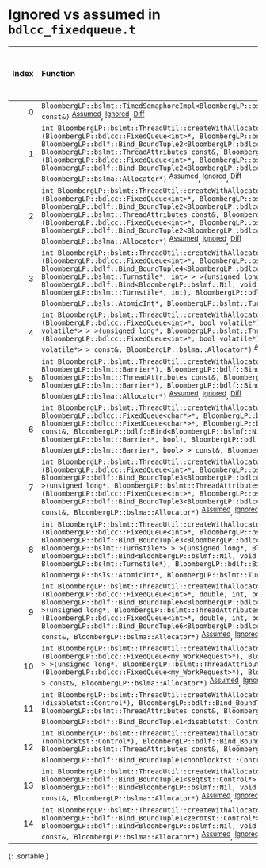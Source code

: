 # Ignored vs assumed in `bdlcc_fixedqueue.t`

<script src="../sorttable.js"></script>

|   Index | Function                                                                                                                                                                                                                                                                                                                                                                                                                                                                                                                                                                                                                                                                                                                                                                                                                                                                                                            |   Difference in number of lines |   Function size difference in bytes |   Number of lines in assumed build | Number of bytes in assumed build   |   Number of lines in ignored build | Number of bytes in ignored build   |
|--------:|:--------------------------------------------------------------------------------------------------------------------------------------------------------------------------------------------------------------------------------------------------------------------------------------------------------------------------------------------------------------------------------------------------------------------------------------------------------------------------------------------------------------------------------------------------------------------------------------------------------------------------------------------------------------------------------------------------------------------------------------------------------------------------------------------------------------------------------------------------------------------------------------------------------------------|--------------------------------:|------------------------------------:|-----------------------------------:|:-----------------------------------|-----------------------------------:|:-----------------------------------|
|       0 | `BloombergLP::bslmt::TimedSemaphoreImpl<BloombergLP::bslmt::Platform::PosixAdvTimedSemaphore>::timedWait(BloombergLP::bsls::TimeInterval const&)` <sup>[Assumed](0.assume.s.txt)</sup>, <sup>[Ignored](0.none.s.txt)</sup>, <sup>[Diff](0.diff.html)</sup>                                                                                                                                                                                                                                                                                                                                                                                                                                                                                                                                                                                                                                                          |                              -6 |                                 -16 |                                160 | 4,328,624                          |                                176 | 4,329,168                          |
|       1 | `int BloombergLP::bslmt::ThreadUtil::createWithAllocator<BloombergLP::bdlf::Bind<BloombergLP::bslmf::Nil, void (*)(BloombergLP::bdlcc::FixedQueue<int>*, BloombergLP::bslmt::Barrier*), BloombergLP::bdlf::Bind_BoundTuple2<BloombergLP::bdlcc::FixedQueue<int>*, BloombergLP::bslmt::Barrier*> > >(unsigned long*, BloombergLP::bslmt::ThreadAttributes const&, BloombergLP::bdlf::Bind<BloombergLP::bslmf::Nil, void (*)(BloombergLP::bdlcc::FixedQueue<int>*, BloombergLP::bslmt::Barrier*), BloombergLP::bdlf::Bind_BoundTuple2<BloombergLP::bdlcc::FixedQueue<int>*, BloombergLP::bslmt::Barrier*> > const&, BloombergLP::bslma::Allocator*)` <sup>[Assumed](1.assume.s.txt)</sup>, <sup>[Ignored](1.none.s.txt)</sup>, <sup>[Diff](1.diff.html)</sup>                                                                                                                                                         |                              -6 |                                 -16 |                                352 | 4,307,328                          |                                368 | 4,307,584                          |
|       2 | `int BloombergLP::bslmt::ThreadUtil::createWithAllocator<BloombergLP::bdlf::Bind<BloombergLP::bslmf::Nil, void (*)(BloombergLP::bdlcc::FixedQueue<int>*, BloombergLP::bsls::AtomicInt*), BloombergLP::bdlf::Bind_BoundTuple2<BloombergLP::bdlcc::FixedQueue<int>*, BloombergLP::bsls::AtomicInt*> > >(unsigned long*, BloombergLP::bslmt::ThreadAttributes const&, BloombergLP::bdlf::Bind<BloombergLP::bslmf::Nil, void (*)(BloombergLP::bdlcc::FixedQueue<int>*, BloombergLP::bsls::AtomicInt*), BloombergLP::bdlf::Bind_BoundTuple2<BloombergLP::bdlcc::FixedQueue<int>*, BloombergLP::bsls::AtomicInt*> > const&, BloombergLP::bslma::Allocator*)` <sup>[Assumed](2.assume.s.txt)</sup>, <sup>[Ignored](2.none.s.txt)</sup>, <sup>[Diff](2.diff.html)</sup>                                                                                                                                                     |                              -6 |                                 -16 |                                352 | 4,305,104                          |                                368 | 4,305,312                          |
|       3 | `int BloombergLP::bslmt::ThreadUtil::createWithAllocator<BloombergLP::bdlf::Bind<BloombergLP::bslmf::Nil, void (*)(BloombergLP::bdlcc::FixedQueue<int>*, BloombergLP::bsls::AtomicInt*, BloombergLP::bslmt::Turnstile*, int), BloombergLP::bdlf::Bind_BoundTuple4<BloombergLP::bdlcc::FixedQueue<int>*, BloombergLP::bsls::AtomicInt*, BloombergLP::bslmt::Turnstile*, int> > >(unsigned long*, BloombergLP::bslmt::ThreadAttributes const&, BloombergLP::bdlf::Bind<BloombergLP::bslmf::Nil, void (*)(BloombergLP::bdlcc::FixedQueue<int>*, BloombergLP::bsls::AtomicInt*, BloombergLP::bslmt::Turnstile*, int), BloombergLP::bdlf::Bind_BoundTuple4<BloombergLP::bdlcc::FixedQueue<int>*, BloombergLP::bsls::AtomicInt*, BloombergLP::bslmt::Turnstile*, int> > const&, BloombergLP::bslma::Allocator*)` <sup>[Assumed](3.assume.s.txt)</sup>, <sup>[Ignored](3.none.s.txt)</sup>, <sup>[Diff](3.diff.html)</sup> |                              -6 |                                 -16 |                                368 | 4,312,064                          |                                384 | 4,312,432                          |
|       4 | `int BloombergLP::bslmt::ThreadUtil::createWithAllocator<BloombergLP::bdlf::Bind<BloombergLP::bslmf::Nil, void (*)(BloombergLP::bdlcc::FixedQueue<int>*, bool volatile*), BloombergLP::bdlf::Bind_BoundTuple2<BloombergLP::bdlcc::FixedQueue<int>*, bool volatile*> > >(unsigned long*, BloombergLP::bslmt::ThreadAttributes const&, BloombergLP::bdlf::Bind<BloombergLP::bslmf::Nil, void (*)(BloombergLP::bdlcc::FixedQueue<int>*, bool volatile*), BloombergLP::bdlf::Bind_BoundTuple2<BloombergLP::bdlcc::FixedQueue<int>*, bool volatile*> > const&, BloombergLP::bslma::Allocator*)` <sup>[Assumed](4.assume.s.txt)</sup>, <sup>[Ignored](4.none.s.txt)</sup>, <sup>[Diff](4.diff.html)</sup>                                                                                                                                                                                                                 |                              -6 |                                 -16 |                                352 | 4,308,080                          |                                368 | 4,308,352                          |
|       5 | `int BloombergLP::bslmt::ThreadUtil::createWithAllocator<BloombergLP::bdlf::Bind<BloombergLP::bslmf::Nil, void (*)(int, BloombergLP::bslmt::Barrier*), BloombergLP::bdlf::Bind_BoundTuple2<int, BloombergLP::bslmt::Barrier*> > >(unsigned long*, BloombergLP::bslmt::ThreadAttributes const&, BloombergLP::bdlf::Bind<BloombergLP::bslmf::Nil, void (*)(int, BloombergLP::bslmt::Barrier*), BloombergLP::bdlf::Bind_BoundTuple2<int, BloombergLP::bslmt::Barrier*> > const&, BloombergLP::bslma::Allocator*)` <sup>[Assumed](5.assume.s.txt)</sup>, <sup>[Ignored](5.none.s.txt)</sup>, <sup>[Diff](5.diff.html)</sup>                                                                                                                                                                                                                                                                                             |                              -6 |                                 -16 |                                352 | 4,309,824                          |                                368 | 4,310,144                          |
|       6 | `int BloombergLP::bslmt::ThreadUtil::createWithAllocator<BloombergLP::bdlf::Bind<BloombergLP::bslmf::Nil, void (*)(char*, char*, BloombergLP::bdlcc::FixedQueue<char*>*, BloombergLP::bslmt::Barrier*, bool), BloombergLP::bdlf::Bind_BoundTuple5<char*, char*, BloombergLP::bdlcc::FixedQueue<char*>*, BloombergLP::bslmt::Barrier*, bool> > >(unsigned long*, BloombergLP::bslmt::ThreadAttributes const&, BloombergLP::bdlf::Bind<BloombergLP::bslmf::Nil, void (*)(char*, char*, BloombergLP::bdlcc::FixedQueue<char*>*, BloombergLP::bslmt::Barrier*, bool), BloombergLP::bdlf::Bind_BoundTuple5<char*, char*, BloombergLP::bdlcc::FixedQueue<char*>*, BloombergLP::bslmt::Barrier*, bool> > const&, BloombergLP::bslma::Allocator*)` <sup>[Assumed](6.assume.s.txt)</sup>, <sup>[Ignored](6.none.s.txt)</sup>, <sup>[Diff](6.diff.html)</sup>                                                                 |                              -7 |                                 -32 |                                368 | 4,309,040                          |                                400 | 4,309,328                          |
|       7 | `int BloombergLP::bslmt::ThreadUtil::createWithAllocator<BloombergLP::bdlf::Bind<BloombergLP::bslmf::Nil, void (*)(BloombergLP::bdlcc::FixedQueue<int>*, BloombergLP::bslmt::Barrier*, BloombergLP::bslmt::Barrier*), BloombergLP::bdlf::Bind_BoundTuple3<BloombergLP::bdlcc::FixedQueue<int>*, BloombergLP::bslmt::Barrier*, BloombergLP::bslmt::Barrier*> > >(unsigned long*, BloombergLP::bslmt::ThreadAttributes const&, BloombergLP::bdlf::Bind<BloombergLP::bslmf::Nil, void (*)(BloombergLP::bdlcc::FixedQueue<int>*, BloombergLP::bslmt::Barrier*, BloombergLP::bslmt::Barrier*), BloombergLP::bdlf::Bind_BoundTuple3<BloombergLP::bdlcc::FixedQueue<int>*, BloombergLP::bslmt::Barrier*, BloombergLP::bslmt::Barrier*> > const&, BloombergLP::bslma::Allocator*)` <sup>[Assumed](7.assume.s.txt)</sup>, <sup>[Ignored](7.none.s.txt)</sup>, <sup>[Diff](7.diff.html)</sup>                                 |                              -8 |                                 -32 |                                352 | 4,306,560                          |                                384 | 4,306,784                          |
|       8 | `int BloombergLP::bslmt::ThreadUtil::createWithAllocator<BloombergLP::bdlf::Bind<BloombergLP::bslmf::Nil, void (*)(BloombergLP::bdlcc::FixedQueue<int>*, BloombergLP::bsls::AtomicInt*, BloombergLP::bslmt::Turnstile*), BloombergLP::bdlf::Bind_BoundTuple3<BloombergLP::bdlcc::FixedQueue<int>*, BloombergLP::bsls::AtomicInt*, BloombergLP::bslmt::Turnstile*> > >(unsigned long*, BloombergLP::bslmt::ThreadAttributes const&, BloombergLP::bdlf::Bind<BloombergLP::bslmf::Nil, void (*)(BloombergLP::bdlcc::FixedQueue<int>*, BloombergLP::bsls::AtomicInt*, BloombergLP::bslmt::Turnstile*), BloombergLP::bdlf::Bind_BoundTuple3<BloombergLP::bdlcc::FixedQueue<int>*, BloombergLP::bsls::AtomicInt*, BloombergLP::bslmt::Turnstile*> > const&, BloombergLP::bslma::Allocator*)` <sup>[Assumed](8.assume.s.txt)</sup>, <sup>[Ignored](8.none.s.txt)</sup>, <sup>[Diff](8.diff.html)</sup>                     |                              -8 |                                 -32 |                                352 | 4,312,848                          |                                384 | 4,313,232                          |
|       9 | `int BloombergLP::bslmt::ThreadUtil::createWithAllocator<BloombergLP::bdlf::Bind<BloombergLP::bslmf::Nil, void (*)(BloombergLP::bdlcc::FixedQueue<int>*, double, int, bool*, bool*, BloombergLP::bslmt::Condition*), BloombergLP::bdlf::Bind_BoundTuple6<BloombergLP::bdlcc::FixedQueue<int>*, double, int, bool*, bool*, BloombergLP::bslmt::Condition*> > >(unsigned long*, BloombergLP::bslmt::ThreadAttributes const&, BloombergLP::bdlf::Bind<BloombergLP::bslmf::Nil, void (*)(BloombergLP::bdlcc::FixedQueue<int>*, double, int, bool*, bool*, BloombergLP::bslmt::Condition*), BloombergLP::bdlf::Bind_BoundTuple6<BloombergLP::bdlcc::FixedQueue<int>*, double, int, bool*, bool*, BloombergLP::bslmt::Condition*> > const&, BloombergLP::bslma::Allocator*)` <sup>[Assumed](9.assume.s.txt)</sup>, <sup>[Ignored](9.none.s.txt)</sup>, <sup>[Diff](9.diff.html)</sup>                                     |                              -8 |                                 -32 |                                384 | 4,310,896                          |                                416 | 4,311,232                          |
|      10 | `int BloombergLP::bslmt::ThreadUtil::createWithAllocator<BloombergLP::bdlf::Bind<BloombergLP::bslmf::Nil, void (*)(BloombergLP::bdlcc::FixedQueue<my_WorkRequest>*), BloombergLP::bdlf::Bind_BoundTuple1<BloombergLP::bdlcc::FixedQueue<my_WorkRequest>*> > >(unsigned long*, BloombergLP::bslmt::ThreadAttributes const&, BloombergLP::bdlf::Bind<BloombergLP::bslmf::Nil, void (*)(BloombergLP::bdlcc::FixedQueue<my_WorkRequest>*), BloombergLP::bdlf::Bind_BoundTuple1<BloombergLP::bdlcc::FixedQueue<my_WorkRequest>*> > const&, BloombergLP::bslma::Allocator*)` <sup>[Assumed](10.assume.s.txt)</sup>, <sup>[Ignored](10.none.s.txt)</sup>, <sup>[Diff](10.diff.html)</sup>                                                                                                                                                                                                                                  |                              -8 |                                 -32 |                                336 | 4,300,816                          |                                368 | 4,300,976                          |
|      11 | `int BloombergLP::bslmt::ThreadUtil::createWithAllocator<BloombergLP::bdlf::Bind<BloombergLP::bslmf::Nil, void (*)(disabletst::Control*), BloombergLP::bdlf::Bind_BoundTuple1<disabletst::Control*> > >(unsigned long*, BloombergLP::bslmt::ThreadAttributes const&, BloombergLP::bdlf::Bind<BloombergLP::bslmf::Nil, void (*)(disabletst::Control*), BloombergLP::bdlf::Bind_BoundTuple1<disabletst::Control*> > const&, BloombergLP::bslma::Allocator*)` <sup>[Assumed](11.assume.s.txt)</sup>, <sup>[Ignored](11.none.s.txt)</sup>, <sup>[Diff](11.diff.html)</sup>                                                                                                                                                                                                                                                                                                                                              |                              -8 |                                 -32 |                                336 | 4,297,680                          |                                368 | 4,297,744                          |
|      12 | `int BloombergLP::bslmt::ThreadUtil::createWithAllocator<BloombergLP::bdlf::Bind<BloombergLP::bslmf::Nil, void (*)(nonblocktst::Control*), BloombergLP::bdlf::Bind_BoundTuple1<nonblocktst::Control*> > >(unsigned long*, BloombergLP::bslmt::ThreadAttributes const&, BloombergLP::bdlf::Bind<BloombergLP::bslmf::Nil, void (*)(nonblocktst::Control*), BloombergLP::bdlf::Bind_BoundTuple1<nonblocktst::Control*> > const&, BloombergLP::bslma::Allocator*)` <sup>[Assumed](12.assume.s.txt)</sup>, <sup>[Ignored](12.none.s.txt)</sup>, <sup>[Diff](12.diff.html)</sup>                                                                                                                                                                                                                                                                                                                                          |                              -8 |                                 -32 |                                336 | 4,296,944                          |                                368 | 4,296,976                          |
|      13 | `int BloombergLP::bslmt::ThreadUtil::createWithAllocator<BloombergLP::bdlf::Bind<BloombergLP::bslmf::Nil, void (*)(seqtst::Control*), BloombergLP::bdlf::Bind_BoundTuple1<seqtst::Control*> > >(unsigned long*, BloombergLP::bslmt::ThreadAttributes const&, BloombergLP::bdlf::Bind<BloombergLP::bslmf::Nil, void (*)(seqtst::Control*), BloombergLP::bdlf::Bind_BoundTuple1<seqtst::Control*> > const&, BloombergLP::bslma::Allocator*)` <sup>[Assumed](13.assume.s.txt)</sup>, <sup>[Ignored](13.none.s.txt)</sup>, <sup>[Diff](13.diff.html)</sup>                                                                                                                                                                                                                                                                                                                                                              |                              -8 |                                 -32 |                                336 | 4,299,136                          |                                368 | 4,299,232                          |
|      14 | `int BloombergLP::bslmt::ThreadUtil::createWithAllocator<BloombergLP::bdlf::Bind<BloombergLP::bslmf::Nil, void (*)(zerotst::Control*), BloombergLP::bdlf::Bind_BoundTuple1<zerotst::Control*> > >(unsigned long*, BloombergLP::bslmt::ThreadAttributes const&, BloombergLP::bdlf::Bind<BloombergLP::bslmf::Nil, void (*)(zerotst::Control*), BloombergLP::bdlf::Bind_BoundTuple1<zerotst::Control*> > const&, BloombergLP::bslma::Allocator*)` <sup>[Assumed](14.assume.s.txt)</sup>, <sup>[Ignored](14.none.s.txt)</sup>, <sup>[Diff](14.diff.html)</sup>                                                                                                                                                                                                                                                                                                                                                          |                              -8 |                                 -32 |                                336 | 4,299,872                          |                                368 | 4,300,000                          |
{: .sortable }

